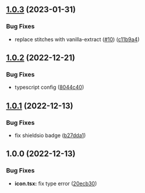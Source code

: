 ## [1.0.3](https://github.com/cinnyapp/folds/compare/v1.0.2...v1.0.3) (2023-01-31)

### Bug Fixes

- replace stitches with vanilla-extract ([#10](https://github.com/cinnyapp/folds/issues/10)) ([c11b9a4](https://github.com/cinnyapp/folds/commit/c11b9a409c92bf072fb8ee2a94d52eadef3d8c6f))

## [1.0.2](https://github.com/cinnyapp/folds/compare/v1.0.1...v1.0.2) (2022-12-21)

### Bug Fixes

- typescript config ([8044c40](https://github.com/cinnyapp/folds/commit/8044c40ff1a8ff4ba8da312a209f7f15dbc1ed4b))

## [1.0.1](https://github.com/cinnyapp/folds/compare/v1.0.0...v1.0.1) (2022-12-13)

### Bug Fixes

- fix shieldsio badge ([b27dda1](https://github.com/cinnyapp/folds/commit/b27dda1550364288899b3d15c4de0df3c0dea5cc))

## 1.0.0 (2022-12-13)

### Bug Fixes

- **icon.tsx:** fix type error ([20ecb30](https://github.com/cinnyapp/folds/commit/20ecb30f6b23434ff5650cb010ecb4dd9e8589fc))

